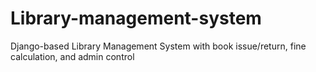# Library-management-system
Django-based Library Management System with book issue/return, fine calculation, and admin control
